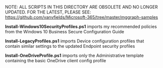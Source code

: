 NOTE: ALL SCRIPTS IN THIS DIRECTORY ARE OBSOLETE AND NO LONGER UPDATED. 
FOR THE LATEST, PLEASE SEE: https://github.com/vanvfields/Microsoft-365/tree/master/mggraph-samples

**Install-Windows10SecurityProfiles.ps1** imports my recommended policies from the Windows 10 Business Secure Configuration Guide 

**Install-LegacyProfiles.ps1** imports Device configuration profiles that contain similar settings to the updated Endpoint security profiles

**Install-OneDriveProfile.ps1** imports only the Administrative template containing the basic OneDrive client config profile
